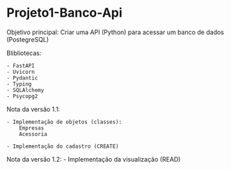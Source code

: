 # Projeto1-Banco-Api
Objetivo principal:
    Criar uma API (Python) para acessar um banco de dados (PostegreSQL)

Blibliotecas:

    - FastAPI
    - Uvicorn
    - Pydantic
    - Typing
    - SQLAlchemy
    - Psycopg2


Nota da versão 1.1: 

    - Implementação de objetos (classes):
        Empresas
        Acessoria
    
    - Implementação do cadastro (CREATE)


Nota da versão 1.2:
    - Implementação da visualização (READ)
    